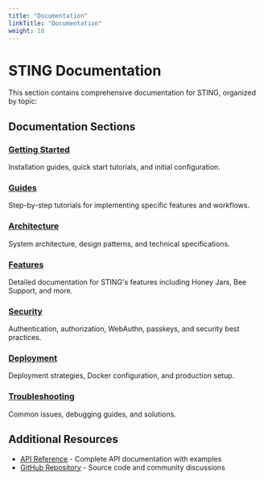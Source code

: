 ```yaml
---
title: "Documentation"
linkTitle: "Documentation"
weight: 10
---
```


# STING Documentation

This section contains comprehensive documentation for STING, organized by topic:

## Documentation Sections

### [Getting Started](/docs/getting-started/)
Installation guides, quick start tutorials, and initial configuration.

### [Guides](/docs/guides/)
Step-by-step tutorials for implementing specific features and workflows.

### [Architecture](/docs/architecture/)
System architecture, design patterns, and technical specifications.

### [Features](/docs/features/)
Detailed documentation for STING's features including Honey Jars, Bee Support, and more.

### [Security](/docs/security/)
Authentication, authorization, WebAuthn, passkeys, and security best practices.

### [Deployment](/docs/deployment/)
Deployment strategies, Docker configuration, and production setup.

### [Troubleshooting](/docs/troubleshooting/)
Common issues, debugging guides, and solutions.

## Additional Resources

- [API Reference](/api/) - Complete API documentation with examples
- [GitHub Repository](https://github.com/AlphaBytez/STING-CE-Public) - Source code and community discussions
